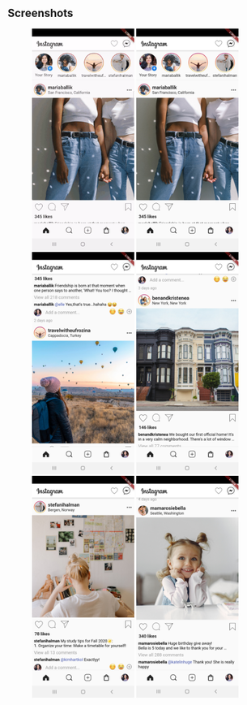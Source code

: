 ## Screenshots

<p align="center">
<img src="screenshots/mainrec.gif" width="40%">
<img src="screenshots/screenshot1.jpg" width="40%">
<img src="screenshots/screenshot2.jpg" width="40%" >
<img src="screenshots/screenshot3.jpg" width="40%" >
<img src="screenshots/screenshot4.jpg" width="40%" >
<img src="screenshots/screenshot5.jpg" width="40%" >

</p>
